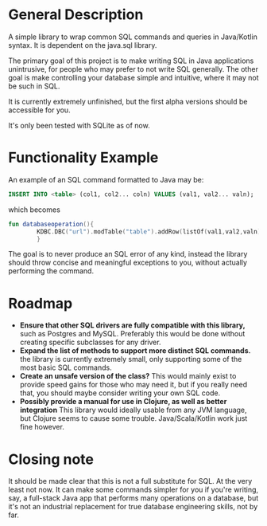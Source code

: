 # General Description

A simple library to wrap common SQL commands and queries in Java/Kotlin syntax. It is dependent on the java.sql library.

The primary goal of this project is to make writing SQL in Java applications unintrusive, for people who may prefer to not write SQL generally. The other goal is make controlling your database simple and intuitive, where it may not be such in SQL.

It is currently extremely unfinished, but the first alpha versions should be accessible for you.

It's only been tested with SQLite as of now.

# Functionality Example

An example of an SQL command formatted to Java may be:

```sql
INSERT INTO <table> (col1, col2... coln) VALUES (val1, val2... valn);
```

which becomes
```kotlin
fun databaseoperation(){
        KDBC.DBC("url").modTable("table").addRow(listOf(val1,val2,valn))
        }
```

The goal is to never produce an SQL error of any kind, instead the library should throw concise and meaningful exceptions to you, without actually performing the command.


# Roadmap
* **Ensure that other SQL drivers are fully compatible with this library,** such as Postgres and MySQL. Preferably this would be done without creating specific subclasses for any driver.
* **Expand the list of methods to support more distinct SQL commands.** the library is currently extremely small, only supporting some of the most basic SQL commands. 
* **Create an unsafe version of the class?** This would mainly exist to provide speed gains for those who may need it, but if you really need that, you should maybe consider writing your own SQL code.
* **Possibly provide a manual for use in Clojure, as well as better integration** This library would ideally usable from any JVM language, but Clojure seems to cause some trouble. Java/Scala/Kotlin work just fine however.


# Closing note
It should be made clear that this is not a full substitute for SQL. At the very least not now. It can make some commands simpler for you if you're writing, say, a full-stack Java app that performs many operations on a database, but it's not an industrial replacement for true database engineering skills, not by far.